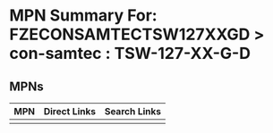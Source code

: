 



# MPN Summary For: FZECONSAMTECTSW127XXGD > con-samtec : TSW-127-XX-G-D

## MPNs
  

|MPN|Direct Links|Search Links|
| :--- | :--- | :--- |
||||
